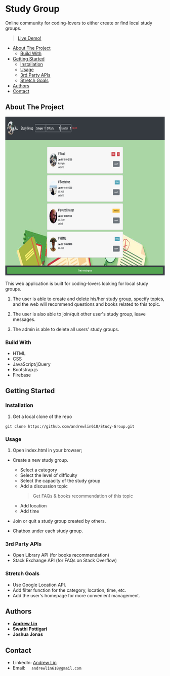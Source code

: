 # Study Group

Online community for coding-lovers to either create or find local study groups.

> [Live Demo!](https://andrewlin618.github.io/Study-Group/)

* [About The Project](#about-the-project)
  * [Build With](#build-with)
* [Getting Started](#getting-started)
  * [Installation](#installation)
  * [Usage](#usage)
  * [3rd Party APIs](#3rd-Party-APIs)
  * [Stretch Goals](#stretch-goals)
* [Authors](#authors)
* [Contact](#contact)

## About The Project

<img src="assets/images/screenshot.png" height=500px alt="screenshot"></img>

This web application is built for coding-lovers looking for local study groups.

1. The user is able to create and delete his/her study group, specify topics, and the web will recommend questions and books related to this topic.

2. The user is also able to join/quit other user's study group, leave messages.

3. The admin is able to delete all users' study groups.

### Build With
- HTML
- CSS
- JavaScript/jQuery
- Bootstrap.js
- Firebase 

## Getting Started

### Installation
1. Get a local clone of the repo
```
git clone https://github.com/andrewlin618/Study-Group.git
```

### Usage
1. Open index.html in your browser;

- Create a new study group.
  - Select a category
  - Select the level of difficulty
  - Select the capacity of the study group
  - Add a discussion topic
    > Get FAQs & books recommendation of this topic
  - Add location
  - Add time

- Join or quit a study group created by others.

- Chatbox under each study group.

### 3rd Party APIs
- Open Library API (for books recommendation)
- Stack Exchange API (for FAQs on Stack Overflow)

### Stretch Goals
- Use Google Location API.
- Add filter function for the category, location, time, etc.
- Add the user's homepage for more convenient management.

## Authors
* [**Andrew Lin**](https://github.com/andrewlin618)
* **Swathi Pottigari**
* **Joshua Jonas**

## Contact
- LinkedIn: [Andrew Lin](https://www.linkedin.com/in/andrewlin618)
- Email:    &nbsp; &nbsp; `andrewlin618@gmail.com`
